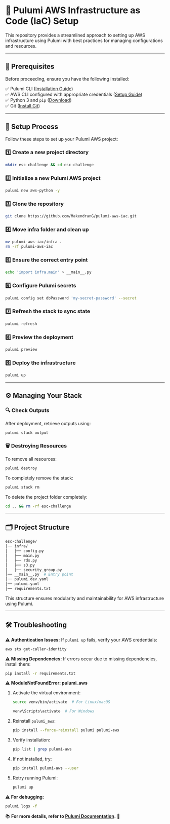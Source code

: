 # 🚀 Pulumi AWS Infrastructure as Code (IaC) Setup

This repository provides a streamlined approach to setting up AWS infrastructure using Pulumi with best practices for managing configurations and resources.

---

## **📌 Prerequisites**
Before proceeding, ensure you have the following installed:

✅ Pulumi CLI ([Installation Guide](https://www.pulumi.com/docs/install/))  
✅ AWS CLI configured with appropriate credentials ([Setup Guide](https://docs.aws.amazon.com/cli/latest/userguide/cli-configure-quickstart.html))  
✅ Python 3 and `pip` ([Download](https://www.python.org/downloads/))  
✅ Git ([Install Git](https://git-scm.com/book/en/v2/Getting-Started-Installing-Git))  

---

## **📖 Setup Process**

Follow these steps to set up your Pulumi AWS project:

### **1️⃣ Create a new project directory**
```sh
mkdir esc-challenge && cd esc-challenge
```

### **2️⃣ Initialize a new Pulumi AWS project**
```sh
pulumi new aws-python -y
```

### **3️⃣ Clone the repository**
```sh
git clone https://github.com/MakendranG/pulumi-aws-iac.git
```

### **4️⃣ Move infra folder and clean up**
```sh
mv pulumi-aws-iac/infra .
rm -rf pulumi-aws-iac
```

### **5️⃣ Ensure the correct entry point**
```sh
echo 'import infra.main' > __main__.py
```

### **6️⃣ Configure Pulumi secrets**
```sh
pulumi config set dbPassword 'my-secret-password' --secret
```

### **7️⃣ Refresh the stack to sync state**
```sh
pulumi refresh
```

### **8️⃣ Preview the deployment**
```sh
pulumi preview
```

### **9️⃣ Deploy the infrastructure**
```sh
pulumi up
```

---

## **⚙️ Managing Your Stack**

### **🔍 Check Outputs**
After deployment, retrieve outputs using:
```sh
pulumi stack output
```

### **🗑️ Destroying Resources**
To remove all resources:
```sh
pulumi destroy
```

To completely remove the stack:
```sh
pulumi stack rm
```

To delete the project folder completely:
```sh
cd .. && rm -rf esc-challenge
```

---

## **🗂 Project Structure**
```sh
esc-challenge/
│── infra/
│   ├── config.py
│   ├── main.py
│   ├── rds.py
│   ├── s3.py
│   ├── security_group.py
│── __main__.py  # Entry point
│── pulumi.dev.yaml
│── pulumi.yaml
│── requirements.txt
```

This structure ensures modularity and maintainability for AWS infrastructure using Pulumi.

---

## **🛠️ Troubleshooting**

⚠️ **Authentication Issues:** If `pulumi up` fails, verify your AWS credentials:
```sh
aws sts get-caller-identity
```

⚠️ **Missing Dependencies:** If errors occur due to missing dependencies, install them:
```sh
pip install -r requirements.txt
```

⚠️ **ModuleNotFoundError: pulumi_aws**

1. Activate the virtual environment:
   ```sh
   source venv/bin/activate  # For Linux/macOS
   ```
   ```sh
   venv\Scripts\activate  # For Windows
   ```
2. Reinstall `pulumi_aws`:
   ```sh
   pip install --force-reinstall pulumi pulumi-aws
   ```
3. Verify installation:
   ```sh
   pip list | grep pulumi-aws
   ```
4. If not installed, try:
   ```sh
   pip install pulumi-aws --user
   ```
5. Retry running Pulumi:
   ```sh
   pulumi up
   ```

⚠️ **For debugging:**
```sh
pulumi logs -f
```

📚 **For more details, refer to [Pulumi Documentation](https://www.pulumi.com/docs/).** 🚀

